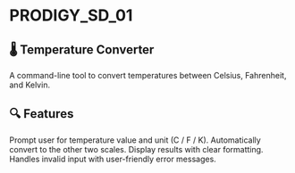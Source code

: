 # PRODIGY_SD_01
## 🌡️ Temperature Converter
A command-line tool to convert temperatures between Celsius, Fahrenheit, and Kelvin.

## 🔍 Features
Prompt user for temperature value and unit (C / F / K).
Automatically convert to the other two scales.
Display results with clear formatting.
Handles invalid input with user-friendly error messages.
